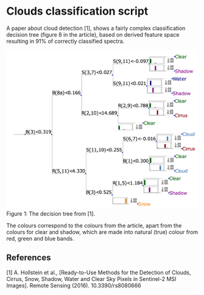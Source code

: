 # Clouds classification script

A paper about cloud detection [1], shows a fairly complex classification decision tree (figure 8 in the article), based on derived feature space resulting in 91% of correctly classified spectra.

![The decision tree from [1][1]](fig/tree.png)
Figure 1: The decision tree from [1].

The colours correspond to the colours from the article, apart from the colours for clear and shadow, which are made into natural (true) colour from red, green and blue bands.


## References

[1] A. Hollstein et al., [Ready-to-Use Methods for the Detection of Clouds, Cirrus, Snow, Shadow, Water and Clear Sky Pixels in Sentinel-2 MSI Images]. Remote Sensing (2016). 10.3390/rs8080666

